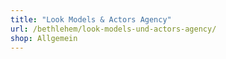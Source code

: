 ```yaml
---
title: "Look Models & Actors Agency"
url: /bethlehem/look-models-und-actors-agency/
shop: Allgemein
---
```

